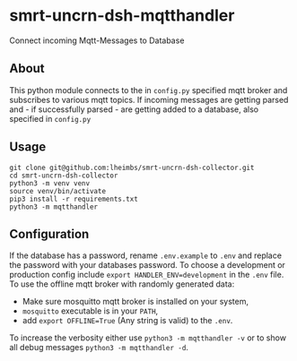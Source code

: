 # smrt-uncrn-dsh-mqtthandler
Connect incoming Mqtt-Messages to Database

## About
This python module connects to the in `config.py` specified mqtt broker and subscribes to various mqtt topics.
If incoming messages are getting parsed and - if successfully parsed - are getting added to a database, also specified in `config.py`

## Usage

```
git clone git@github.com:lheimbs/smrt-uncrn-dsh-collector.git
cd smrt-uncrn-dsh-collector
python3 -m venv venv
source venv/bin/activate
pip3 install -r requirements.txt
python3 -m mqtthandler
```

## Configuration
If the database has a password, rename `.env.example` to `.env` and replace the password with your databases password.
To choose a development or production config include `export HANDLER_ENV=development` in the `.env` file.
To use the offline mqtt broker with randomly generated data:
- Make sure mosquitto mqtt broker is installed on your system,
- `mosquitto` executable is in your `PATH`,
- add `export OFFLINE=True` (Any string is valid) to the `.env`.

To increase the verbosity either use `python3 -m mqtthandler -v` or to show all debug messages `python3 -m mqtthandler -d`.
